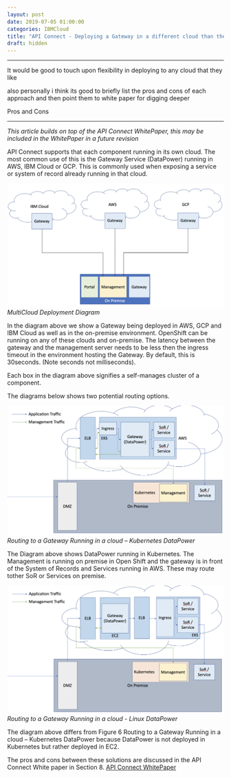 ```yaml
---
layout: post
date: 2019-07-05 01:00:00
categories: IBMCloud
title: "API Connect - Deploying a Gateway in a different cloud than the manager."
draft: hidden
---
```



---
It would be good to touch upon  flexibility in deploying to any cloud that they like

also personally i think its good to briefly list the pros and cons of each approach and then point them to white paper for digging deeper

Pros and Cons

----


*This article builds on top of the API Connect WhitePaper, this may be included in the WhitePaper in a future revision*

API Connect supports that each component running in its own cloud. The most common use of this is the Gateway Service (DataPower) running in AWS, IBM Cloud or GCP. This is commonly used when exposing a service or system of record already running in that cloud.

![](/images/2019-07-03-multicloud-1.png)
*MultiCloud Deployment Diagram*

In the diagram above we show a Gateway being deployed in AWS, GCP and IBM Cloud as well as in the on-premise environment. OpenShift can be running on any of these clouds and on-premise.  The latency between the gateway and the management server needs to be less then the ingress timeout in the environment hosting the Gateway. By default, this is 30seconds. (Note seconds not milliseconds).

Each box in the diagram above signifies a self-manages cluster of a component.

The diagrams below shows two potential routing options.

![](/images/2019-07-03-multicloud-2.png)
*Routing to a Gateway Running in a cloud – Kubernetes DataPower*


The Diagram above shows DataPower running in Kubernetes. The Management is running on premise in Open Shift and the gateway is in front of the System of Records and Services running in AWS. These may route tother SoR or Services on premise.

![](/images/2019-07-03-multicloud-3.png)
*Routing to a Gateway Running in a cloud - Linux DataPower*

The diagram above differs from Figure 6 Routing to a Gateway Running in a cloud – Kubernetes DataPower because DataPower is not deployed in Kubernetes but rather deployed in EC2.

The pros and cons between these solutions are discussed in the API Connect White paper in Section 8. [API Connect WhitePaper](https://www.ibm.com/downloads/cas/30YERA2R)
